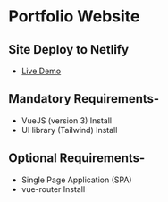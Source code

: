 # Portfolio Website

## Site Deploy to Netlify

- [Live Demo](https://codersujon.netlify.app/)


## Mandatory Requirements-
- VueJS (version 3) Install
- UI library (Tailwind) Install

## Optional Requirements-

- Single Page Application (SPA)
- vue-router Install
    <!-- TODO Use Vue-Router-->

